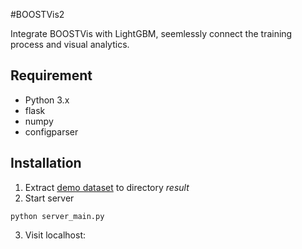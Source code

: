 #BOOSTVis2

Integrate BOOSTVis with LightGBM, seemlessly connect the training process and visual analytics.

Requirement
---------
* Python 3.x
* flask
* numpy
* configparser

Installation
---------
1. Extract [demo dataset](http://166.111.80.151:8081/boostvis/lightgbm-otto-8-0.1-800.zip) to directory *result*
2. Start server
<pre><code>python server_main.py</code></pre>
3. Visit localhost:<port> 

